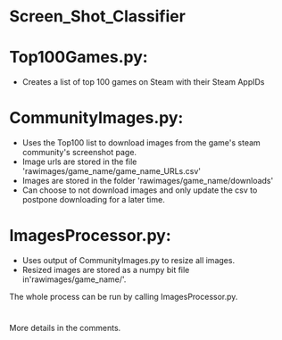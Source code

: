 # Screen_Shot_Classifier

# Top100Games.py: 
- Creates a list of top 100 games on Steam with their Steam AppIDs

# CommunityImages.py:
- Uses the Top100 list to download images from the game's steam community's screenshot page.
- Image urls are stored in the file 'rawimages/game_name/game_name_URLs.csv'
- Images are stored in the folder 'rawimages/game_name/downloads'
- Can choose to not download images and only update the csv to postpone downloading for a later time.

# ImagesProcessor.py:
- Uses output of CommunityImages.py to resize all images.
- Resized images are stored as a numpy bit file in'rawimages/game_name/'.


The whole process can be run by calling ImagesProcessor.py.
#
More details in the comments.
